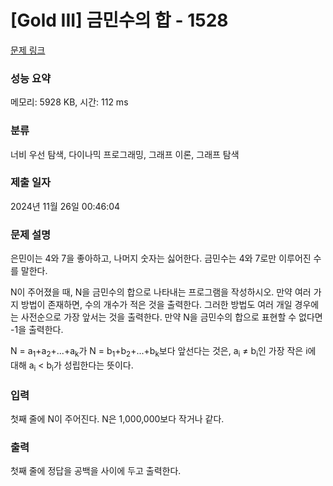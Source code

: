 # [Gold III] 금민수의 합 - 1528 

[문제 링크](https://www.acmicpc.net/problem/1528) 

### 성능 요약

메모리: 5928 KB, 시간: 112 ms

### 분류

너비 우선 탐색, 다이나믹 프로그래밍, 그래프 이론, 그래프 탐색

### 제출 일자

2024년 11월 26일 00:46:04

### 문제 설명

<p>은민이는 4와 7을 좋아하고, 나머지 숫자는 싫어한다. 금민수는 4와 7로만 이루어진 수를 말한다.</p>

<p>N이 주어졌을 때, N을 금민수의 합으로 나타내는 프로그램을 작성하시오. 만약 여러 가지 방법이 존재하면, 수의 개수가 적은 것을 출력한다. 그러한 방법도 여러 개일 경우에는 사전순으로 가장 앞서는 것을 출력한다. 만약 N을 금민수의 합으로 표현할 수 없다면 -1을 출력한다.</p>

<p>N = a<sub>1</sub>+a<sub>2</sub>+...+a<sub>k</sub>가 N = b<sub>1</sub>+b<sub>2</sub>+...+b<sub>k</sub>보다 앞선다는 것은, a<sub>i</sub> ≠ b<sub>i</sub>인 가장 작은 i에 대해 a<sub>i</sub> < b<sub>i</sub>가 성립한다는 뜻이다.</p>

### 입력 

 <p>첫째 줄에 N이 주어진다. N은 1,000,000보다 작거나 같다.</p>

### 출력 

 <p>첫째 줄에 정답을 공백을 사이에 두고 출력한다.</p>

